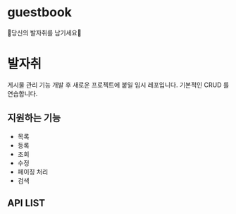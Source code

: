 # guestbook
🌱당신의 발자취를 남기세요🌱

# 발자취
게시물 관리 기능 개발 후 새로운 프로젝트에 붙일 임시 레포입니다.
기본적인 CRUD 를 연습합니다. 

## 지원하는 기능
- 목록
- 등록
- 조회
- 수정
- 페이징 처리
- 검색

## API LIST


